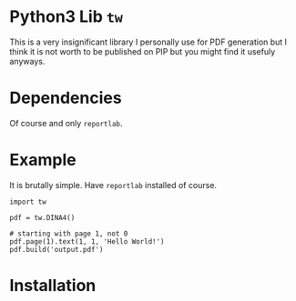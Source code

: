 # Python3 Lib `tw`

This is a very insignificant library I personally use for PDF generation but I think it is not worth to be published on PIP but you might find it usefuly anyways.

# Dependencies

Of course and only `reportlab`.

# Example

It is brutally simple. Have `reportlab` installed of course.

    import tw
    
    pdf = tw.DINA4()
    
    # starting with page 1, not 0
    pdf.page(1).text(1, 1, 'Hello World!')
    pdf.build('output.pdf')


# Installation

